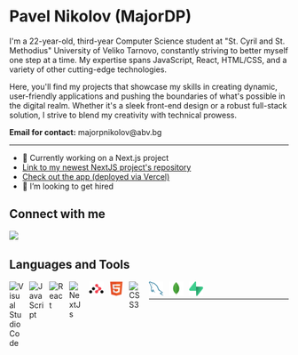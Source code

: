 <h1>Pavel Nikolov (MajorDP)</h1>

<p>I'm a 22-year-old, third-year Computer Science student at "St. Cyril and St. Methodius" University of Veliko Tarnovo, constantly striving to better myself one step at a time. My expertise spans JavaScript, React, HTML/CSS, and a variety of other cutting-edge technologies.</p>

<p>Here, you'll find my projects that showcase my skills in creating dynamic, user-friendly applications and pushing the boundaries of what's possible in the digital realm. Whether it's a sleek front-end design or a robust full-stack solution, I strive to blend my creativity with technical prowess.</p>

<p><strong>Email for contact:</strong> majorpnikolov@abv.bg</p>

<hr>
<ul>
    <li>🌱 Currently working on a Next.js project </li>
    <li><a href="https://github.com/MajorDP/Ecommerce">Link to my newest NextJS project's repository</a></li>
    <li> <a href="https://ecommerce-pi-one-22.vercel.app/">Check out the app (deployed via Vercel)</a></li>
    <li>👯 I’m looking to get hired</li>
    
</ul>

<h2>Connect with me</h2>
<p>
    <a href="https://www.linkedin.com/in/pavel-nikolov-51a436318"><img src="https://github.com/dheereshagrwal/colored-icons/blob/master/public/logos/linkedin/linkedin.svg"/></a>
</p>

<h2>Languages and Tools</h2>
<p>
    <img align="left" alt="Visual Studio Code" width="26px" src="https://cdn.jsdelivr.net/gh/devicons/devicon/icons/vscode/vscode-original.svg" style="margin-right: 10px;"/>
    <img align="left" alt="JavaScript" width="26px" src="https://cdn.jsdelivr.net/gh/devicons/devicon/icons/javascript/javascript-original.svg" style="margin-right: 10px;"/>
    <img align="left" alt="React" width="26px" src="https://cdn.jsdelivr.net/gh/devicons/devicon/icons/react/react-original.svg" style="margin-right: 10px;"/>
    <img align="left" alt="NextJs" width="26px" src="https://github.com/dheereshagrwal/colored-icons/blob/master/public/logos/nextjs/nextjs-light.svg" style="margin-right: 10px;"/>
    <img align="left" alt="ReactRouter" width="26px" src="https://github.com/devicons/devicon/blob/v2.16.0/icons/reactrouter/reactrouter-original.svg" style="margin-right: 10px;"/>
    <img align="left" alt="HTML" width="26px" src="https://github.com/devicons/devicon/blob/v2.16.0/icons/html5/html5-original.svg" style="margin-right: 10px;"/>
    <img align="left" alt="CSS3" width="26px" src="https://cdn.jsdelivr.net/gh/devicons/devicon/icons/css3/css3-original.svg" style="margin-right: 10px;"/>
    <img align="left" alt="MySQL" width="26px" src="https://github.com/devicons/devicon/blob/v2.16.0/icons/mysql/mysql-original.svg" style="margin-right: 10px;"/>
    <img align="left" alt="MongoDB" width="26px" src="https://github.com/devicons/devicon/blob/v2.16.0/icons/mongodb/mongodb-original.svg" style="margin-right: 10px;"/>
    <img align="left" alt="Supabase" width="26px" src="https://github.com/devicons/devicon/blob/v2.16.0/icons/supabase/supabase-original.svg"/>
</p>
<br>
<hr>


<!--
**MajorDP/MajorDP** is a ✨ _special_ ✨ repository because its `README.md` (this file) appears on your GitHub profile.

Here are some ideas to get you started:

- 🔭 I’m currently working on ...
- 🌱 I’m currently learning ...
- 👯 I’m looking to collaborate on ...
- 🤔 I’m looking for help with ...
- 💬 Ask me about ...
- 📫 How to reach me: ...
- 😄 Pronouns: ...
- ⚡ Fun fact: ...
-->
